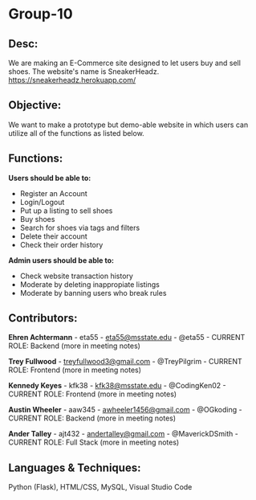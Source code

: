 # Group-10

## Desc:

We are making an E-Commerce site designed to let users buy and sell shoes. The website's name is SneakerHeadz.
https://sneakerheadz.herokuapp.com/

## Objective:

We want to make a prototype but demo-able website in which users can utilize all of the functions as listed below.

## Functions:

**Users should be able to:**

* Register an Account
* Login/Logout
* Put up a listing to sell shoes
* Buy shoes
* Search for shoes via tags and filters
* Delete their account
* Check their order history

**Admin users should be able to:**

* Check website transaction history
* Moderate by deleting inappropiate listings
* Moderate by banning users who break rules

## Contributors:

**Ehren Achtermann** - eta55 - eta55@msstate.edu - @eta55 - CURRENT ROLE: Backend (more in meeting notes)

**Trey Fullwood** - treyfullwood3@gmail.com - @TreyPilgrim - CURRENT ROLE: Frontend (more in meeting notes)

**Kennedy Keyes** - kfk38 - kfk38@msstate.edu - @CodingKen02 - CURRENT ROLE: Frontend (more in meeting notes)

**Austin Wheeler** - aaw345 - awheeler1456@gmail.com - @OGkoding - CURRENT ROLE: Backend (more in meeting notes)

**Ander Talley** - ajt432 - andertalley@gmail.com - @MaverickDSmith - CURRENT ROLE: Full Stack (more in meeting notes)

  
## Languages & Techniques:

Python (Flask), HTML/CSS, MySQL, Visual Studio Code
